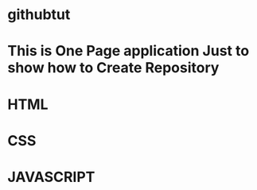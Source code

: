 # githubtut
# This is One Page application Just to show how to Create Repository
# HTML
# CSS
# JAVASCRIPT
